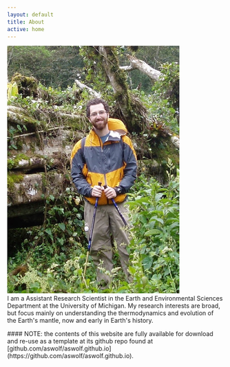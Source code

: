 ```yaml
---
layout: default
title: About
active: home
---
```


<div class="splitleft">
<img class="left" src="images/FallenTreeCloseupSmall.jpg" alt="Hiking in a Cloud Forest in Nicaragua">
</div>


<div class="splitright">
<div class="box">
I am a Assistant Research Scientist in the Earth and Environmental Sciences Department at the University of Michigan.
My research interests are broad, but focus mainly on understanding the thermodynamics and evolution of the Earth's mantle, now and early in Earth's history.
</div>
</div>

<div class="clear"></div>

<p></p>

<div class="box" markdown="1">
#### NOTE: the contents of this website are fully available for download and re-use as a template at its github repo found at [github.com/aswolf/aswolf.github.io](https://github.com/aswolf/aswolf.github.io).
</div>
